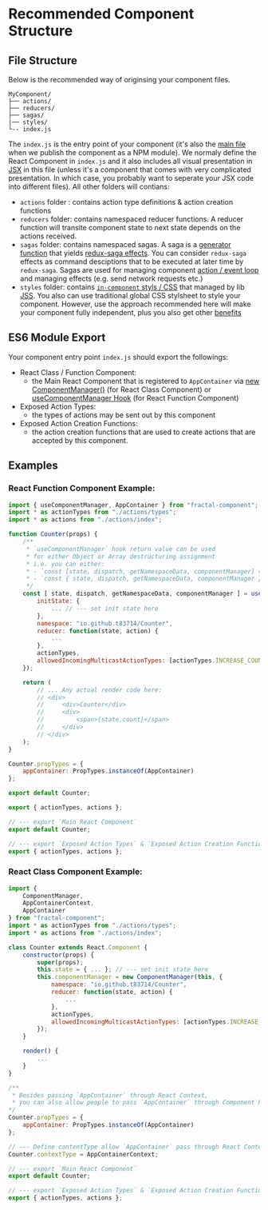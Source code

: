# Recommended Component Structure

## File Structure

Below is the recommended way of originsing your component files.

```
MyComponent/
├── actions/
├── reducers/
├── sagas/
|── styles/
└-- index.js
```
The `index.js` is the entry point of your component (it's also the [main file](https://docs.npmjs.com/files/package.json#main) when we publish the component as a NPM module). We normaly define the React Component in `index.js` and it also includes all visual presentation in [JSX](https://reactjs.org/docs/introducing-jsx.html) in this file (unless it's a component that comes with very complicated presentation. In which case, you probably want to seperate your JSX code into different files). All other folders will contians:
- `actions` folder : contains action type definitions & action creation functions
- `reducers` folder: contains namespaced reducer functions.  A reducer function will transite component state to next state depends on the actions received.
- `sagas` folder: contains namespaced sagas. A saga is a [generator function](https://developer.mozilla.org/en-US/docs/Web/JavaScript/Reference/Statements/function*) that yields [redux-saga effects](https://redux-saga.js.org/docs/basics/DeclarativeEffects.html). You can consider `redux-saga` effects as command desciptions that to be executed at later time by `redux-saga`. Sagas are used for managing component [action / event loop](https://en.wikipedia.org/wiki/Event_loop) and managing effects (e.g. send network requests etc.)
- `styles` folder: contains [`in-component` styls / CSS](https://github.com/cssinjs/jss/blob/master/docs/json-api.md) that managed by lib [JSS](https://github.com/cssinjs/jss). You also can use traditional global CSS stylsheet to style your component. However, use the approach recommended here will make your component fully independent, plus you also get other [benefits](http://cssinjs.org/benefits/)

## ES6 Module Export

Your component entry point `index.js` should export the followings:
- React Class / Function Component: 
    - the Main React Component that is registered to `AppContainer` via [new ComponentManager()](../api/ComponentManager.md) (for React Class Component) or [useComponentManager Hook](../api/useComponentManager.md) (for React Function Component)
- Exposed Action Types: 
    - the types of actions may be sent out by this component
- Exposed Action Creation Functions:
    - the action creation functions that are used to create actions that are accepted by this component.

## Examples 

### React Function Component Example:

```javascript
import { useComponentManager, AppContainer } from "fractal-component";
import * as actionTypes from "./actions/types";
import * as actions from "./actions/index";

function Counter(props) {
    /**
     * `useComponentManager` hook return value can be used
     * for either Object or Array destructuring assignment
     * i.e. you can either:
     * - `const [state, dispatch, getNamespaceData, componentManager] = useComponentManager(props, options)` OR
     * - `const { state, dispatch, getNamespaceData, componentManager } = useComponentManager(props, options)`
     */
    const [ state, dispatch, getNamespaceData, componentManager ] = useComponentManager(props, {
        initState: {
            ... // --- set init state here
        },
        namespace: "io.github.t83714/Counter",
        reducer: function(state, action) {
            ...
        },
        actionTypes,
        allowedIncomingMulticastActionTypes: [actionTypes.INCREASE_COUNT]
    });

    return (
        // ... Any actual render code here:
        // <div>
        //     <div>Counter</div>
        //     <div>
        //         <span>{state.count}</span>
        //     </div>
        // </div>
    );
}

Counter.propTypes = {
    appContainer: PropTypes.instanceOf(AppContainer)
};

export default Counter;

export { actionTypes, actions };

// --- export `Main React Component`
export default Counter;

// --- export `Exposed Action Types` & `Exposed Action Creation Functions`
export { actionTypes, actions };
```

### React Class Component Example:

```javascript
import {
    ComponentManager,
    AppContainerContext,
    AppContainer
} from "fractal-component";
import * as actionTypes from "./actions/types";
import * as actions from "./actions/index";

class Counter extends React.Component {
    constructor(props) {
        super(props);
        this.state = { ... }; // --- set init state here
        this.componentManager = new ComponentManager(this, {
            namespace: "io.github.t83714/Counter",
            reducer: function(state, action) {
                ...
            },
            actionTypes,
            allowedIncomingMulticastActionTypes: [actionTypes.INCREASE_COUNT]
        });
    }

    render() {
        ...
    }
}

/**
 * Besides passing `AppContainer` through React Context, 
 * you can also allow people to pass `AppContainer` through Component Props
*/
Counter.propTypes = {
    appContainer: PropTypes.instanceOf(AppContainer)
};

// --- Define contentType allow `AppContainer` pass through React Context
Counter.contextType = AppContainerContext;

// --- export `Main React Component`
export default Counter;

// --- export `Exposed Action Types` & `Exposed Action Creation Functions`
export { actionTypes, actions };
```